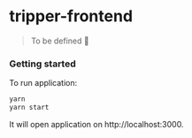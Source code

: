 # tripper-frontend

> To be defined 🌭

### Getting started

To run application:

```sh
yarn
yarn start
```

It will open application on http://localhost:3000.
